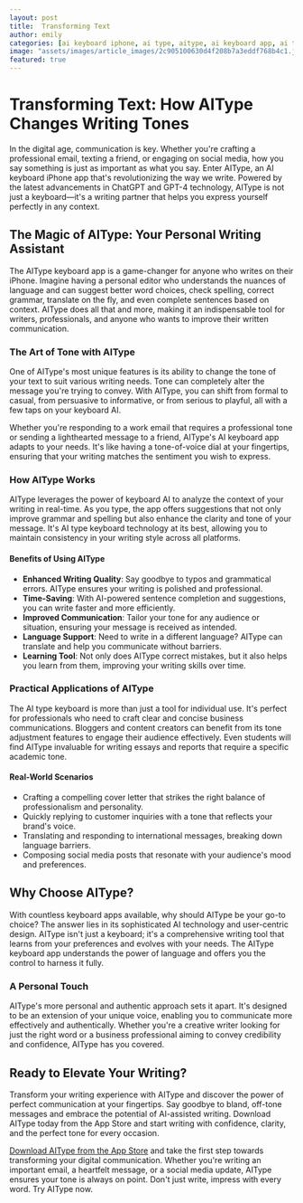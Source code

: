 ```yaml
---
layout: post
title:  Transforming Text
author: emily
categories: [ai keyboard iphone, ai type, aitype, ai keyboard app, ai type keyboard, keyboard ai, ai keyboard]
image: "assets/images/article_images/2c905100630d4f208b7a3eddf768b4c1.jpg"
featured: true
---
```


# Transforming Text: How AIType Changes Writing Tones

In the digital age, communication is key. Whether you're crafting a professional email, texting a friend, or engaging on social media, how you say something is just as important as what you say. Enter AIType, an AI keyboard iPhone app that's revolutionizing the way we write. Powered by the latest advancements in ChatGPT and GPT-4 technology, AIType is not just a keyboard—it's a writing partner that helps you express yourself perfectly in any context.

## The Magic of AIType: Your Personal Writing Assistant

The AIType keyboard app is a game-changer for anyone who writes on their iPhone. Imagine having a personal editor who understands the nuances of language and can suggest better word choices, check spelling, correct grammar, translate on the fly, and even complete sentences based on context. AIType does all that and more, making it an indispensable tool for writers, professionals, and anyone who wants to improve their written communication.

### The Art of Tone with AIType

One of AIType's most unique features is its ability to change the tone of your text to suit various writing needs. Tone can completely alter the message you're trying to convey. With AIType, you can shift from formal to casual, from persuasive to informative, or from serious to playful, all with a few taps on your keyboard AI.

Whether you're responding to a work email that requires a professional tone or sending a lighthearted message to a friend, AIType's AI keyboard app adapts to your needs. It's like having a tone-of-voice dial at your fingertips, ensuring that your writing matches the sentiment you wish to express.

### How AIType Works

AIType leverages the power of keyboard AI to analyze the context of your writing in real-time. As you type, the app offers suggestions that not only improve grammar and spelling but also enhance the clarity and tone of your message. It's AI type keyboard technology at its best, allowing you to maintain consistency in your writing style across all platforms.

#### Benefits of Using AIType

- **Enhanced Writing Quality**: Say goodbye to typos and grammatical errors. AIType ensures your writing is polished and professional.
- **Time-Saving**: With AI-powered sentence completion and suggestions, you can write faster and more efficiently.
- **Improved Communication**: Tailor your tone for any audience or situation, ensuring your message is received as intended.
- **Language Support**: Need to write in a different language? AIType can translate and help you communicate without barriers.
- **Learning Tool**: Not only does AIType correct mistakes, but it also helps you learn from them, improving your writing skills over time.

### Practical Applications of AIType

The AI type keyboard is more than just a tool for individual use. It's perfect for professionals who need to craft clear and concise business communications. Bloggers and content creators can benefit from its tone adjustment features to engage their audience effectively. Even students will find AIType invaluable for writing essays and reports that require a specific academic tone.

#### Real-World Scenarios

- Crafting a compelling cover letter that strikes the right balance of professionalism and personality.
- Quickly replying to customer inquiries with a tone that reflects your brand's voice.
- Translating and responding to international messages, breaking down language barriers.
- Composing social media posts that resonate with your audience's mood and preferences.

## Why Choose AIType?

With countless keyboard apps available, why should AIType be your go-to choice? The answer lies in its sophisticated AI technology and user-centric design. AIType isn't just a keyboard; it's a comprehensive writing tool that learns from your preferences and evolves with your needs. The AIType keyboard app understands the power of language and offers you the control to harness it fully.

### A Personal Touch

AIType's more personal and authentic approach sets it apart. It's designed to be an extension of your unique voice, enabling you to communicate more effectively and authentically. Whether you're a creative writer looking for just the right word or a business professional aiming to convey credibility and confidence, AIType has you covered.

## Ready to Elevate Your Writing?

Transform your writing experience with AIType and discover the power of perfect communication at your fingertips. Say goodbye to bland, off-tone messages and embrace the potential of AI-assisted writing. Download AIType today from the App Store and start writing with confidence, clarity, and the perfect tone for every occasion.

[Download AIType from the App Store](https://apps.apple.com/us/app/aitype-grammar-check-keyboard/id6469163944) and take the first step towards transforming your digital communication. Whether you're writing an important email, a heartfelt message, or a social media update, AIType ensures your tone is always on point. Don't just write, impress with every word. Try AIType now.